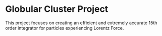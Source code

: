 # Globular Cluster Project

This project focuses on creating an efficient and extremely accurate 15th order integrator for particles experiencing Lorentz Force.
